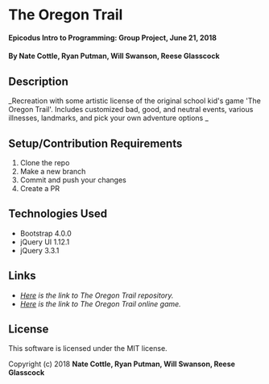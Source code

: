 # The Oregon Trail

#### Epicodus Intro to Programming: Group Project, June 21, 2018

#### By Nate Cottle, Ryan Putman, Will Swanson, Reese Glasscock

## Description
 _Recreation with some artistic license of the original school kid's game 'The Oregon Trail'. Includes customized bad, good, and neutral events, various illnesses, landmarks, and pick your own adventure options _


## Setup/Contribution Requirements

1. Clone the repo
1. Make a new branch
1. Commit and push your changes
1. Create a PR

## Technologies Used

* Bootstrap 4.0.0
* jQuery UI 1.12.1
* jQuery 3.3.1

## Links

* _[Here](https://github.com/putman10/oregon-trail) is the link to The Oregon Trail repository._
* _[Here](https://putman10.github.io/oregon-trail) is the link to The Oregon Trail online game._

## License

This software is licensed under the MIT license.

Copyright (c) 2018 **Nate Cottle, Ryan Putman, Will Swanson, Reese Glasscock**
